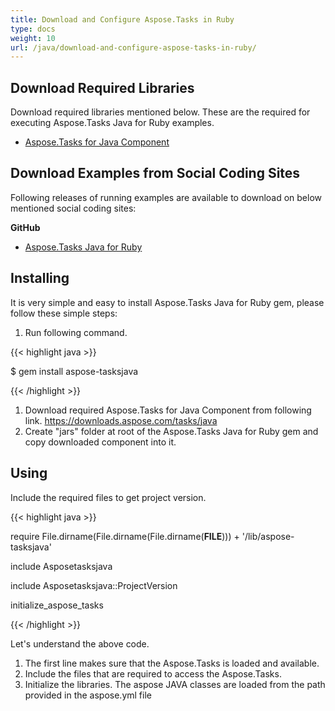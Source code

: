 ```yaml
---
title: Download and Configure Aspose.Tasks in Ruby
type: docs
weight: 10
url: /java/download-and-configure-aspose-tasks-in-ruby/
---
```


## **Download Required Libraries**
Download required libraries mentioned below. These are the required for executing Aspose.Tasks Java for Ruby examples.

- [Aspose.Tasks for Java Component](https://downloads.aspose.com/tasks/java)
## **Download Examples from Social Coding Sites**
Following releases of running examples are available to download on below mentioned social coding sites:

**GitHub**

- [Aspose.Tasks Java for Ruby](https://github.com/aspose-tasks/Aspose.Tasks-for-Java/tree/master/Plugins/Aspose_Tasks_Java_for_Ruby)
## **Installing**
It is very simple and easy to install Aspose.Tasks Java for Ruby gem, please follow these simple steps:

1. Run following command. 

{{< highlight java >}}

 $ gem install aspose-tasksjava

{{< /highlight >}}

1. Download required Aspose.Tasks for Java Component from following link.
   <https://downloads.aspose.com/tasks/java>
2. Create "jars" folder at root of the Aspose.Tasks Java for Ruby gem and copy downloaded component into it.
## **Using**
Include the required files to get project version.

{{< highlight java >}}

 require File.dirname(File.dirname(File.dirname(__FILE__))) + '/lib/aspose-tasksjava'

include Asposetasksjava

include Asposetasksjava::ProjectVersion

initialize_aspose_tasks

{{< /highlight >}}

Let's understand the above code.

1. The first line makes sure that the Aspose.Tasks is loaded and available.
2. Include the files that are required to access the Aspose.Tasks.
3. Initialize the libraries. The aspose JAVA classes are loaded from the path provided in the aspose.yml file

